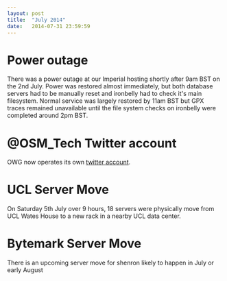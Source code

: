 ```yaml
---
layout: post
title:  "July 2014"
date:   2014-07-31 23:59:59
---
```


# Power outage

There was a power outage at our Imperial hosting shortly after 9am BST on the 2nd July. Power was restored almost immediately, but both database servers had to be manually reset and ironbelly had to check it's main filesystem. Normal service was largely restored by 11am BST but GPX traces remained unavailable until the file system checks on ironbelly were completed around 2pm BST.

# @OSM_Tech Twitter account

OWG now operates its own [twitter account](https://twitter.com/osm_tech).

# UCL Server Move

On Saturday 5th July over 9 hours, 18 servers were physically move from UCL Wates House to a new rack in a nearby UCL data center.

# Bytemark Server Move

There is an upcoming server move for shenron likely to happen in July or early August
